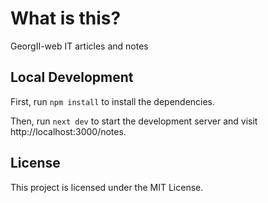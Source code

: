 # What is this?

GeorgII-web IT articles and notes

## Local Development

First, run `npm install` to install the dependencies.

Then, run `next dev` to start the development server and visit http://localhost:3000/notes.

## License

This project is licensed under the MIT License.
